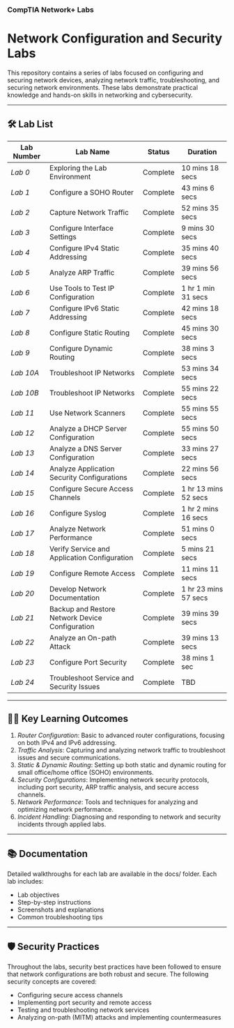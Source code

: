 ### CompTIA Network+ Labs 

# Network Configuration and Security Labs

This repository contains a series of labs focused on configuring and securing network devices, analyzing network traffic, troubleshooting, and securing network environments. These labs demonstrate practical knowledge and hands-on skills in networking and cybersecurity.

---

## 🛠 Lab List

| Lab Number           | Lab Name                                      | Status        | Duration        |
|----------------------|-----------------------------------------------|---------------|-----------------|
| *Lab 0*            | Exploring the Lab Environment                 | Complete      | 10 mins 18 secs |
| *Lab 1*            | Configure a SOHO Router                       | Complete      | 43 mins 6 secs  |
| *Lab 2*            | Capture Network Traffic                       | Complete      | 52 mins 35 secs |
| *Lab 3*            | Configure Interface Settings                  | Complete      | 9 mins 30 secs  |
| *Lab 4*            | Configure IPv4 Static Addressing              | Complete      | 35 mins 40 secs |
| *Lab 5*            | Analyze ARP Traffic                           | Complete      | 39 mins 56 secs |
| *Lab 6*            | Use Tools to Test IP Configuration            | Complete      | 1 hr 1 min 31 secs |
| *Lab 7*            | Configure IPv6 Static Addressing              | Complete      | 42 mins 18 secs |
| *Lab 8*            | Configure Static Routing                      | Complete      | 45 mins 30 secs |
| *Lab 9*            | Configure Dynamic Routing                     | Complete      | 38 mins 3 secs  |
| *Lab 10A*          | Troubleshoot IP Networks                      | Complete      | 53 mins 34 secs |
| *Lab 10B*          | Troubleshoot IP Networks                      | Complete      | 55 mins 22 secs |
| *Lab 11*           | Use Network Scanners                          | Complete      | 55 mins 55 secs |
| *Lab 12*           | Analyze a DHCP Server Configuration           | Complete      | 55 mins 50 secs |
| *Lab 13*           | Analyze a DNS Server Configuration            | Complete      | 33 mins 27 secs |
| *Lab 14*           | Analyze Application Security Configurations   | Complete      | 22 mins 56 secs |
| *Lab 15*           | Configure Secure Access Channels              | Complete      | 1 hr 13 mins 52 secs |
| *Lab 16*           | Configure Syslog                              | Complete      | 1 hr 2 mins 16 secs |
| *Lab 17*           | Analyze Network Performance                   | Complete      | 51 mins 0 secs  |
| *Lab 18*           | Verify Service and Application Configuration  | Complete      | 5 mins 21 secs  |
| *Lab 19*           | Configure Remote Access                       | Complete      | 11 mins 11 secs |
| *Lab 20*           | Develop Network Documentation                 | Complete      | 1 hr 23 mins 57 secs |
| *Lab 21*           | Backup and Restore Network Device Configuration | Complete    | 39 mins 39 secs |
| *Lab 22*           | Analyze an On-path Attack                     | Complete      | 39 mins 13 secs |
| *Lab 23*           | Configure Port Security                       | Complete      | 38 mins 1 sec   |
| *Lab 24*           | Troubleshoot Service and Security Issues      | Complete      | TBD             |

---

## 🧑‍💻 Key Learning Outcomes

1. *Router Configuration*: Basic to advanced router configurations, focusing on both IPv4 and IPv6 addressing.
2. *Traffic Analysis*: Capturing and analyzing network traffic to troubleshoot issues and secure communications.
3. *Static & Dynamic Routing*: Setting up both static and dynamic routing for small office/home office (SOHO) environments.
4. *Security Configurations*: Implementing network security protocols, including port security, ARP traffic analysis, and secure access channels.
5. *Network Performance*: Tools and techniques for analyzing and optimizing network performance.
6. *Incident Handling*: Diagnosing and responding to network and security incidents through applied labs.

---

## 📚 Documentation

Detailed walkthroughs for each lab are available in the docs/ folder. Each lab includes:
- Lab objectives
- Step-by-step instructions
- Screenshots and explanations
- Common troubleshooting tips

---

## 🛡 Security Practices

Throughout the labs, security best practices have been followed to ensure that network configurations are both robust and secure. The following security concepts are covered:
- Configuring secure access channels
- Implementing port security and remote access
- Testing and troubleshooting network services
- Analyzing on-path (MITM) attacks and implementing countermeasures
